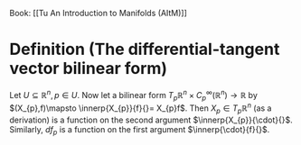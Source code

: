 Book: [[Tu An Introduction to Manifolds (AItM)]]
# Definition (The differential-tangent vector bilinear form)
Let $U\subseteq\mathbb{R}^{n},p\in U$.
Now let a bilinear form $T_{p}\mathbb{R}^{n}\times C_{p}^{\infty}(\mathbb{R}^{n})\to \mathbb{R}$ by $(X_{p},f)\mapsto \innerp{X_{p}}{f}{}= X_{p}f$.
Then $X_{p}\in T_{p}\mathbb{R}^{n}$ (as a derivation) is a function on the second argument $\innerp{X_{p}}{\cdot}{}$.
Similarly, $df_{p}$ is a function on the first argument $\innerp{\cdot}{f}{}$.